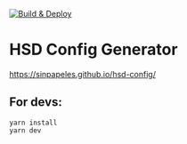 [![Build & Deploy](https://github.com/sinpapeles/hsd-config/actions/workflows/deploy.yml/badge.svg)](https://sinpapeles.github.io/hsd-config/)

# HSD Config Generator

https://sinpapeles.github.io/hsd-config/

## For devs:

```
yarn install
yarn dev
```
